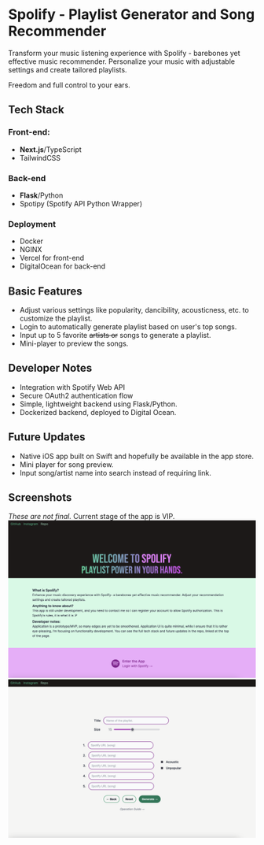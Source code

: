 # Spolify - Playlist Generator and Song Recommender
Transform your music listening experience with Spolify - barebones yet effective music recommender. Personalize your music with adjustable settings and create tailored playlists.

Freedom and full control to your ears.
## Tech Stack
### Front-end:
- <b>Next.js</b>/TypeScript
- TailwindCSS
### Back-end
- <b>Flask</b>/Python
- Spotipy (Spotify API Python Wrapper)
### Deployment
- Docker
- NGINX
- Vercel for front-end
- DigitalOcean for back-end

## Basic Features
- Adjust various settings like popularity, dancibility, acousticness, etc. to customize the playlist.
- Login to automatically generate playlist based on user's top songs.
- Input up to 5 favorite <s>artists or</s> songs to generate a playlist.
- Mini-player to preview the songs.

## Developer Notes
- Integration with Spotify Web API
- Secure OAuth2 authentication flow
- Simple, lightweight backend using Flask/Python.
- Dockerized backend, deployed to Digital Ocean.

## Future Updates
- Native iOS app built on Swift and hopefully be available in the app store.
- Mini player for song preview.
- Input song/artist name into search instead of requiring link.

## Screenshots
<span><i>These are not final.</i> Current stage of the app is VIP.</span>
![Screenshot 1](./assets/ss1.png)
![Screenshot 2](./assets/ss2.png)
